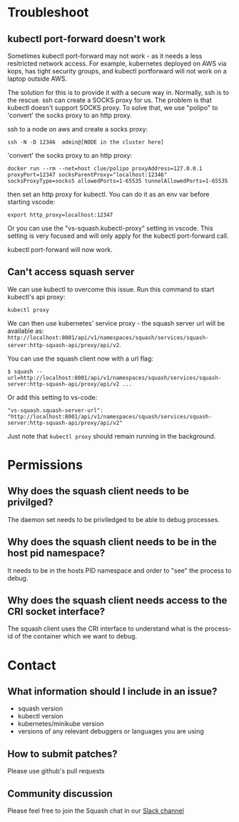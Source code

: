 
# Troubleshoot
## kubectl port-forward doesn't work

Sometimes kubectl port-forward may not work - as it needs a less resitricted network access.
For example, kubernetes deployed on AWS via kops, has tight security groups, and kubectl portforward will not work on a laptop outside AWS.

The solution for this is to provide it with a secure way in. Normally, ssh is to the rescue. ssh can create a SOCKS proxy for us. The problem is that kubectl doesn't support SOCKS proxy. To solve that, we use "polipo" to 'convert' the socks proxy to an
http proxy.

ssh to a node on aws and create a socks proxy:
```
ssh -N -D 12346  admin@[NODE in the cluster here]
```
'convert' the socks proxy to an http proxy:
```
docker run --rm --net=host clue/polipo proxyAddress=127.0.0.1 proxyPort=12347 socksParentProxy="localhost:12346" socksProxyType=socks5 allowedPorts=1-65535 tunnelAllowedPorts=1-65535
```

then set an http proxy for kubectl.
You can do it as an env var before starting vscode:
```
export http_proxy=localhost:12347
```
Or you can use the "vs-squash.kubectl-proxy" setting in vscode. This setting is very focused and will only apply for the kubectl port-forward call.

kubectl port-forward will now work.

## Can't access squash server
We can use kubectl to overcome this issue. Run this command to start kubectl's api proxy:
```
kubectl proxy
```

We can then use kubernetes' service proxy - the squash server url will be available as: `http://localhost:8001/api/v1/namespaces/squash/services/squash-server:http-squash-api/proxy/api/v2`.

You can use the squash client now with a url flag:
```
$ squash --url=http://localhost:8001/api/v1/namespaces/squash/services/squash-server:http-squash-api/proxy/api/v2 ...
```

Or add this setting to vs-code:
```
"vs-squash.squash-server-url": "http://localhost:8001/api/v1/namespaces/squash/services/squash-server:http-squash-api/proxy/api/v2"
```

Just note that `kubectl proxy` should remain running in the background.

# Permissions
## Why does the squash client needs to be privilged?
The daemon set needs to be priviledged to be able to debug processes.

## Why does the squash client needs to be in the host pid namespace?
It needs to be in the hosts PID namespace and order to "see" the process to debug.

## Why does the squash client needs access to the CRI socket interface?
The squash client uses the CRI interface to understand what is the process-id of the container which we want to debug.

# Contact
## What information should I include in an issue?
- squash version
- kubectl version
- kubernetes/minikube version
- versions of any relevant debuggers or languages you are using
## How to submit patches?
Please use github's pull requests
## Community discussion
Please feel free to join the Squash chat in our [Slack channel](https://solo-io.slack.com/channels/squash)
